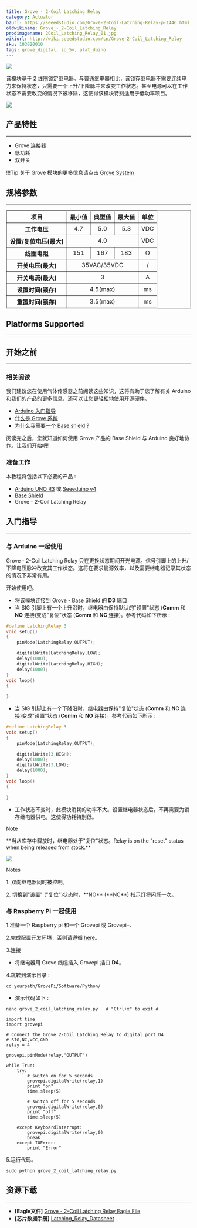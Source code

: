 ```yaml
---
title: Grove - 2-Coil Latching Relay
category: Actuator
bzurl: https://seeedstudio.com/Grove-2-Coil-Latching-Relay-p-1446.html
oldwikiname: Grove_-_2-Coil_Latching_Relay
prodimagename: 2Coil_Latching_Relay_01.jpg
wikiurl: http://wiki.seeedstudio.com/cn/Grove-2-Coil_Latching_Relay
sku: 103020010
tags: grove_digital, io_5v, plat_duino
---
```


![](https://raw.githubusercontent.com/SeeedDocument/Grove-2-Coil_Latching_Relay/master/img/2Coil_Latching_Relay_01.jpg)

该模块基于 2 线圈锁定继电器。与普通继电器相比，该锁存继电器不需要连续电力来保持状态，只需要一个上升/下降脉冲来改变工作状态。甚至电源可以在工作状态不需要改变的情况下被移除，这使得该模块特别适用于低功率项目。

[![](https://github.com/SeeedDocument/wiki_chinese/raw/master/docs/images/click_to_buy.PNG)](https://item.taobao.com/item.htm?spm=a1z10.3-c.w4002-11172317909.13.886f2405BtSNn&id=45571928583)

## 产品特性
-------

-   Grove 连接器
-   低功耗
-   双开关

!!!Tip
    关于 Grove 模块的更多信息请点击 [Grove System](http://wiki.seeedstudio.com/cn/Grove_System/)

## 规格参数
-------------

<table border="1" cellspacing="0" width="80%">
<tr>
<th scope="col">
项目
</th>
<th scope="col">
最小值
</th>
<th scope="col">
典型值
</th>
<th scope="col">
最大值
</th>
<th scope="col">
单位
</th>
</tr>
<tr align="center">
<th scope="row">
工作电压
</th>
<td>
4.7
</td>
<td>
5.0
</td>
<td>
5.3
</td>
<td>
VDC
</td>
</tr>
<tr align="center">
<th scope="row">
设置/复位电压(最大)
</th>
<td colspan="3">
4.0
</td>
<td>
VDC
</td>
</tr>
<tr align="center">
<th scope="row">
线圈电阻
</th>
<td>
151
</td>
<td>
167
</td>
<td>
183
</td>
<td>
Ω
</td>
</tr>
<tr align="center">
<th scope="row">
开关电压(最大)
</th>
<td colspan="3">
35VAC/35VDC
</td>
<td>
/
</td>
</tr>
<tr align="center">
<th scope="row">
开关电流(最大)
</th>
<td colspan="3">
3
</td>
<td>
A
</td>
</tr>
<tr align="center">
<th scope="row">
设置时间(锁存)
</th>
<td colspan="3">
4.5(max)
</td>
<td>
ms
</td>
</tr>
<tr align="center">
<th scope="row">
重置时间(锁存)
</th>
<td colspan="3">
3.5(max)
</td>
<td>
ms
</td>
</tr>
</table>

## Platforms Supported
-------------------

## 开始之前
------------

### 相关阅读

我们建议您在使用气体传感器之前阅读这些知识，这将有助于您了解有关 Arduino 和我们的产品的更多信息，还可以让您更轻松地使用开源硬件。

-   [ Arduino 入门指导](/Getting_Started_with_Seeeduino)
-   [什么是 Grove 系统](/Grove_System)
-   [为什么我需要一个 Base shield ?](/Base_Shield_V2)

阅读完之后，您就知道如何使用 Grove 产品的 Base Shield 与 Arduino 良好地协作。让我们开始吧!

### 准备工作

本教程将包括以下必要的产品 :

-   [Arduino UNO R3](http://www.seeedstudio.com/depot/Arduino-Uno-Rev3-p-694.html) 或 [Seeeduino v4](https://item.taobao.com/item.htm?spm=a1z10.3-c.w4002-11172317909.11.1d26c07ekK3ndr&id=45721222112)
-   [Base Shield](https://item.taobao.com/item.htm?spm=a1z10.3-c.w4002-11172317909.21.1d26c07ekK3ndr&id=520233320144)
-   Grove - 2-Coil Latching Relay


## 入门指导
-----

### 与 Arduino 一起使用

Grove - 2-Coil Latching Relay 只在更换状态期间开光电源。信号引脚上的上升/下降电压脉冲改变其工作状态。这将在要求能源效率，以及需要继电器记录其状态的情况下非常有用。

开始使用吧。

-   将该模块连接到 [Grove - Base Shield](/Base_Shield_V2 "Grove - Base Shield") 的 **D3** 端口
-   当 SIG 引脚上有一个上升沿时，继电器由保持默认的"设置"状态 (**Comm** 和 **NO** 连接)变成"复位"状态 (**Comm** 和 **NC** 连接)。参考代码如下所示 :

```c
#define LatchingRelay 3
void setup()
{
    pinMode(LatchingRelay,OUTPUT);

    digitalWrite(LatchingRelay,LOW);
    delay(1000);
    digitalWrite(LatchingRelay,HIGH);
    delay(1000);
}
void loop()
{

}
```

-   当 SIG 引脚上有一个下降沿时，继电器由保持"复位"状态 (**Comm** 和 **NC** 连接)变成"设置"状态 (**Comm** 和 **NO** 连接)。参考代码如下所示 :

```c
#define LatchingRelay 3
void setup()
{
    pinMode(LatchingRelay,OUTPUT);

    digitalWrite(3,HIGH);
    delay(1000);
    digitalWrite(3,LOW);
    delay(1000);
}
void loop()
{

}
```

-   工作状态不变时，此模块消耗的功率不大。设置继电器状态后，不再需要为锁存继电器供电，这使得功耗特别低。

<div class="admonition note">
<p class="admonition-title">Note</p>
**当从库存中释放时，继电器处于"复位"状态。Relay is on the "reset" status when being released from stock.**
</div>

![](https://raw.githubusercontent.com/SeeedDocument/Grove-2-Coil_Latching_Relay/master/img/Latching_Relay_Diagram.jpg)


<div class="admonition note">
<p class="admonition-title">Notes</p>
<p> 1. 双向继电器同时被控制。</p>
<p> 2. 切换到"设置" ("复位")状态时，**NO** (**NC**) 指示灯将闪烁一次。</p>
</div>


### 与 Raspberry Pi 一起使用

1.准备一个 Raspberry pi 和一个 Grovepi 或 Grovepi+.

2.完成配置开发环境，否则请遵循 [here](/GrovePiPlus)。

3.连接

-   将继电器用 Grove 线缆插入  Grovepi 插口 **D4**。

4.跳转到演示目录 :

```
cd yourpath/GrovePi/Software/Python/
```
-   演示代码如下 :

```
nano grove_2_coil_latching_relay.py   # "Ctrl+x" to exit #
```

```
import time
import grovepi

# Connect the Grove 2-Coil Latching Relay to digital port D4
# SIG,NC,VCC,GND
relay = 4

grovepi.pinMode(relay,"OUTPUT")

while True:
    try:
        # switch on for 5 seconds
        grovepi.digitalWrite(relay,1)
        print "on"
        time.sleep(5)

        # switch off for 5 seconds
        grovepi.digitalWrite(relay,0)
        print "off"
        time.sleep(5)

    except KeyboardInterrupt:
        grovepi.digitalWrite(relay,0)
        break
    except IOError:
        print "Error"
```

5.运行代码。
```
sudo python grove_2_coil_latching_relay.py
```

## 资源下载
--------

- **[Eagle文件]** [Grove - 2-Coil Latching Relay Eagle File](https://raw.githubusercontent.com/SeeedDocument/Grove-2-Coil_Latching_Relay/master/res/Grove-2-Coil_Latching_Relay_Eagle_File.zip)
- **[芯片数据手册]** [Latching_Relay_Datasheet](https://raw.githubusercontent.com/SeeedDocument/Grove-2-Coil_Latching_Relay/master/res/Latching_Relay_Datesheet.pdf)

<!-- This Markdown file was created from http://www.seeedstudio.com/wiki/Grove_-_2-Coil_Latching_Relay -->
